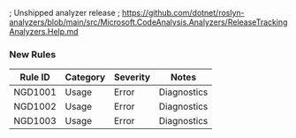 ﻿; Unshipped analyzer release
; https://github.com/dotnet/roslyn-analyzers/blob/main/src/Microsoft.CodeAnalysis.Analyzers/ReleaseTrackingAnalyzers.Help.md

### New Rules

Rule ID | Category | Severity | Notes
--------|----------|----------|-------
NGD1001 | Usage | Error | Diagnostics
NGD1002 | Usage | Error | Diagnostics
NGD1003 | Usage | Error | Diagnostics